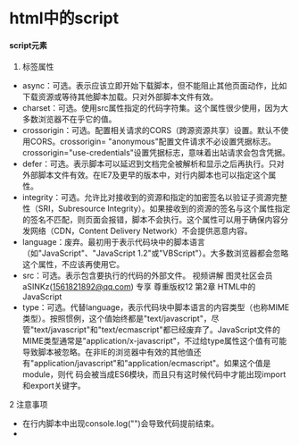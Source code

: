 # html中的script

#### script元素

1. 标签属性

- async：可选。表示应该立即开始下载脚本，但不能阻止其他页面动作，比如下载资源或等待其他脚本加载。只对外部脚本文件有效。 
- charset：可选。使用src属性指定的代码字符集。这个属性很少使用，因为大多数浏览器不在乎它的值。 
- crossorigin：可选。配置相关请求的CORS（跨源资源共享）设置。默认不使用CORS。crossorigin= "anonymous"配置文件请求不必设置凭据标志。crossorigin="use-credentials"设置凭据标志，意味着出站请求会包含凭据。
- defer：可选。表示脚本可以延迟到文档完全被解析和显示之后再执行。只对外部脚本文件有效。在IE7及更早的版本中，对行内脚本也可以指定这个属性。 
- integrity：可选。允许比对接收到的资源和指定的加密签名以验证子资源完整性（SRI，Subresource Integrity）。如果接收到的资源的签名与这个属性指定的签名不匹配，则页面会报错，脚本不会执行。这个属性可以用于确保内容分发网络（CDN，Content Delivery Network）不会提供恶意内容。 
- language：废弃。最初用于表示代码块中的脚本语言（如"JavaScript"、"JavaScript 1.2"或"VBScript"）。大多数浏览器都会忽略这个属性，不应该再使用它。 
- src：可选。表示包含要执行的代码的外部文件。  视频讲解 图灵社区会员 aSINKz(1561821892@qq.com) 专享 尊重版权12 第2章 HTML中的JavaScript  
- type：可选。代替language，表示代码块中脚本语言的内容类型（也称MIME类型）。按照惯例，这个值始终都是"text/javascript"，尽管"text/javascript"和"text/ecmascript"都已经废弃了。JavaScript文件的MIME类型通常是"application/x-javascript"，不过给type属性这个值有可能导致脚本被忽略。在非IE的浏览器中有效的其他值还有"application/javascript"和"application/ecmascript"。如果这个值是module，则代 码会被当成ES6模块，而且只有这时候代码中才能出现import和export关键字。

2 注意事项

- 在行内脚本中出现console.log("</script>")会导致代码提前结束。
- <script src="example.js"/>在html中不能正常使用。在xhtml中可以。
- 在标签上引用外部资源，同时也再行内书写代码，这是行内代码不会执行。
- 为了保证加载js文件是预期的文件可以加入integrity属性。
- 执行顺序，从上到小依次执行，如果设置了defer和async就不一定了，后一个必须等到前一个解释完成才能继续开始解释。

2. 标签位置

- 应用js通常放在body最后，放置阻塞页面导致白屏。

2. 推迟执行脚本

- 设置defer后，浏览器会立即下载但是延迟执行，多个defer脚本第一个推迟的脚本会在第二个推迟的脚本之前执行，最好保证只有一个异步脚本，并且最好也放在页面body最下方,因为有些浏览器可能忽略这个属性，因为ie8之前不支持。

3. 异步执行脚本

- 多个异步脚本标记async，不能保证他们的加载次序，异步脚本不应该在加载期间修改dom。

4. 动态加载脚本

- 可以通过动态生成script标签加载js，该种方式相当于async标记，不过这种方式会导致性能降低，适用这种方式最好页面前面加入<link rel="preload" href="demo.js">进行预加载。

5. XHTML中的变化

- 必须指定type类型text/javascript，其中在xhtml中使用符号需要转义，或者使用CDATA+注释形式。
```xhtml
<script type="text/javascript"> 
    //<![CDATA[  
    function compare(a, b) {  
        if (a < b) {  
            console.log("A is less than B");  
        } else if (a > b) {  
            console.log("A is greater than B");  
        } else {  
            console.log("A is equal to B");  
        }  
    } 
    //]]> 
</script> 
```

#### 行内代码与外部文件

- 可维护性：一个目录保存js文件更易于维护。

- 缓存：多个页面加载一个js只需加载一次，这样页面加载更快。

- 适用未来：http1,与http1.2版本大文优势最大，http2版本中拆分多个文件优势更大。

#### 文档模式

- 混杂模式
  
- 标准模式
  
- 准标准模式

#### noscript元素

当浏览器不支持脚本或者浏览器脚本被关掉时就会执行moscript内的内容。




